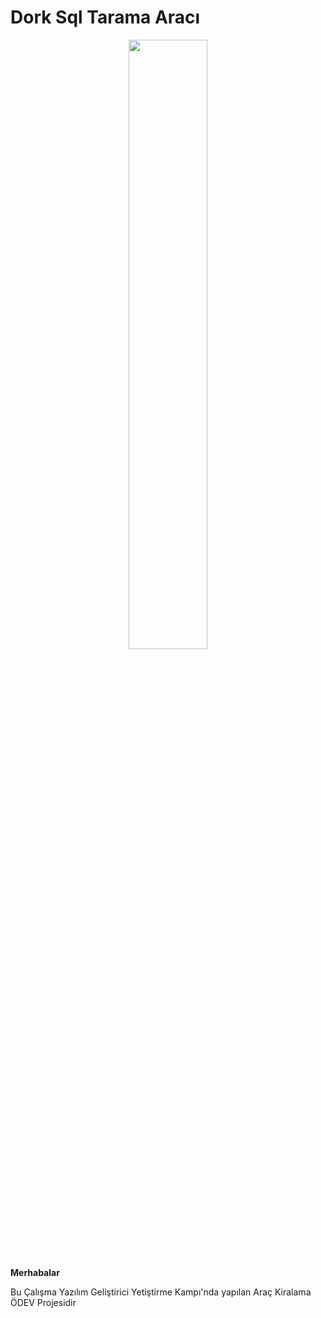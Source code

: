 # Dork Sql Tarama Aracı

<p align="center">
	<img width="50%" src="https://media.discordapp.net/attachments/802963534064517140/814188844362366986/IMG_20210130_191555_156.png?width=427&height=427"></img>
</p>


<b>Merhabalar</b>  <p>Bu Çalışma Yazılım Geliştirici Yetiştirme Kampı'nda yapılan Araç Kiralama ÖDEV Projesidir</p>
